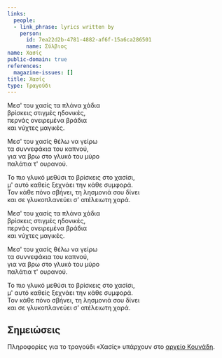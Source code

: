 ```yaml
---
links:
  people:
  - link_phrase: lyrics written by
    person:
      id: 7ea22d2b-4781-4882-af6f-15a6ca286501
      name: Σύλβιος
name: Χασίς
public-domain: true
references:
  magazine-issues: []
title: Χασίς
type: Τραγούδι
---
```


<main class="content" itemprop="text">
<p>Μεσ' του χασίς τα πλάνα χάδια<br>
βρίσκεις στιγμές ηδονικές,<br>
περνάς ονειρεμένα βράδια<br>
και νύχτες μαγικές.</p>

<p>Μεσ' του χασίς θέλω να γείρω<br>
τα συννεφάκια του καπνού,<br>
για να βρω στο γλυκό του μύρο<br>
παλάτια τ' ουρανού.</p>

<p>Το πιο γλυκό μεθύσι το βρίσκεις στο χασίσι,<br>
μ' αυτό καθείς ξεχνάει την κάθε συμφορά.<br>
Τον κάθε πόνο σβήνει, τη λησμονιά σου δίνει<br>
και σε γλυκοπλανεύει σ' ατέλειωτη χαρά.</p>

<p>Μεσ' του χασίς τα πλάνα χάδια<br>
βρίσκεις στιγμές ηδονικές,<br>
περνάς ονειρεμένα βράδια<br>
και νύχτες μαγικές.</p>

<p>Μεσ' του χασίς θέλω να γείρω<br>
τα συννεφάκια του καπνού,<br>
για να βρω στο γλυκό του μύρο<br>
παλάτια τ' ουρανού.</p>

<p>Το πιο γλυκό μεθύσι το βρίσκεις στο χασίσι,<br>
μ' αυτό καθείς ξεχνάει την κάθε συμφορά.<br>
Τον κάθε πόνο σβήνει, τη λησμονιά σου δίνει<br>
και σε γλυκοπλανεύει σ' ατέλειωτη χαρά.</p>
</main>
<section class="notes">
<h2>Σημειώσεις</h2>

<p>Πληροφορίες για το τραγούδι «Χασίς» υπάρχουν στο <a href="https://vmrebetiko.gr/item/?id=10686">αρχείο Κουνάδη</a>.</p>
</section>
